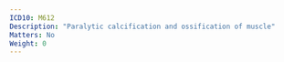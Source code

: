 ```yaml
---
ICD10: M612
Description: "Paralytic calcification and ossification of muscle"
Matters: No
Weight: 0
---
```


